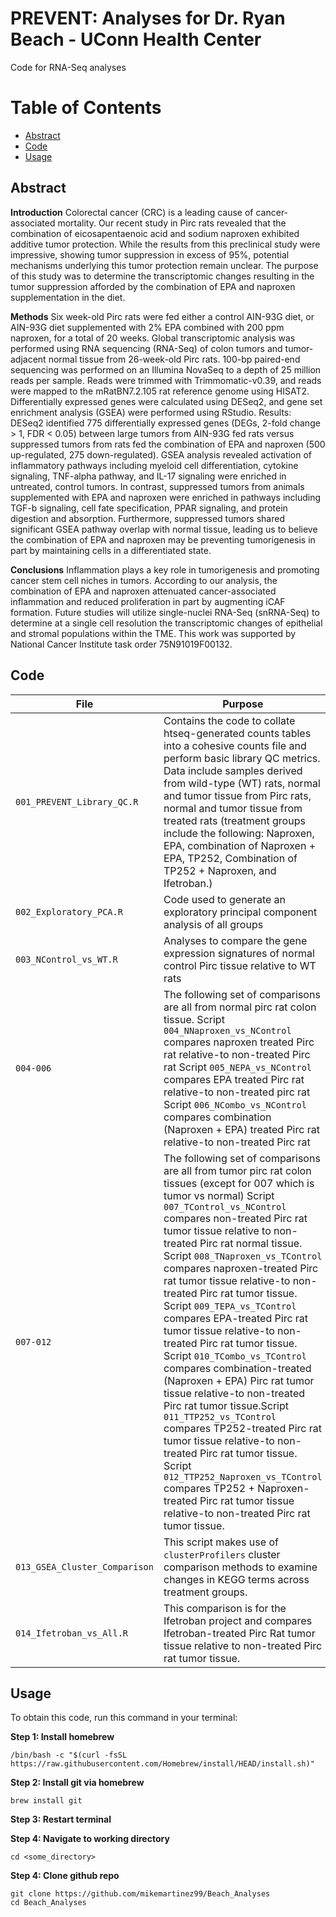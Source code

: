 
# PREVENT: Analyses for Dr. Ryan Beach - UConn Health Center
Code for RNA-Seq analyses

# Table of Contents
- [Abstract](#abstract)
- [Code](#code)
- [Usage](#usage)

## Abstract

**Introduction**
Colorectal cancer (CRC) is a leading cause of cancer-associated mortality. Our recent study in Pirc rats revealed that the combination of eicosapentaenoic acid and sodium naproxen exhibited additive tumor protection. While the results from this preclinical study were impressive, showing tumor suppression in excess of 95%, potential mechanisms underlying this tumor protection remain unclear. The purpose of this study was to determine the transcriptomic changes resulting in the tumor suppression afforded by the combination of EPA and naproxen supplementation in the diet.

**Methods**
Six week-old Pirc rats were fed either a control AIN-93G diet, or AIN-93G diet supplemented with 2% EPA combined with 200 ppm naproxen, for a total of 20 weeks. Global transcriptomic analysis was performed using RNA sequencing (RNA-Seq) of colon tumors and tumor-adjacent normal tissue from 26-week-old Pirc rats. 100-bp paired-end sequencing was performed on an Illumina NovaSeq to a depth of 25 million reads per sample. Reads were trimmed with Trimmomatic-v0.39, and reads were mapped to the mRatBN7.2.105 rat reference genome using HISAT2. Differentially expressed genes were calculated using DESeq2, and gene set enrichment analysis (GSEA) were performed using RStudio.
Results: DESeq2 identified 775 differentially expressed genes (DEGs, 2-fold change > 1, FDR < 0.05) between large tumors from AIN-93G fed rats versus suppressed tumors from rats fed the combination of EPA and naproxen (500 up-regulated, 275 down-regulated). GSEA analysis revealed activation of inflammatory pathways including myeloid cell differentiation, cytokine signaling, TNF-alpha pathway, and IL-17 signaling were enriched in untreated, control tumors. In contrast, suppressed tumors from animals supplemented with EPA and naproxen were enriched in pathways including TGF-b signaling, cell fate specification, PPAR signaling, and protein digestion and absorption. Furthermore, suppressed tumors shared significant GSEA pathway overlap with normal tissue, leading us to believe the combination of EPA and naproxen may be preventing tumorigenesis in part by maintaining cells in a differentiated state.

**Conclusions**
Inflammation plays a key role in tumorigenesis and promoting cancer stem cell niches in tumors. According to our analysis, the combination of EPA and naproxen attenuated cancer-associated inflammation and reduced proliferation in part by augmenting iCAF formation. Future studies will utilize single-nuclei RNA-Seq (snRNA-Seq) to determine at a single cell resolution the transcriptomic changes of epithelial and stromal populations within the TME. This work was supported by National Cancer Institute task order 75N91019F00132.

## Code
|File|Purpose|
|----|-------|
|`001_PREVENT_Library_QC.R`|Contains the code to collate htseq-generated counts tables into a cohesive counts file and perform basic library QC metrics. Data include samples derived from wild-type (WT) rats, normal and tumor tissue from Pirc rats, normal and tumor tissue from treated rats (treatment groups include the following: Naproxen, EPA, combination of Naproxen + EPA, TP252, Combination of TP252 + Naproxen, and Ifetroban.)|
|`002_Exploratory_PCA.R`|Code used to generate an exploratory principal component analysis of all groups|
|`003_NControl_vs_WT.R`|Analyses to compare the gene expression signatures of normal control Pirc tissue relative to WT rats|
|`004-006`|The following set of comparisons are all from normal pirc rat colon tissue. Script `004_NNaproxen_vs_NControl` compares naproxen treated Pirc rat relative-to non-treated Pirc rat Script `005_NEPA_vs_NControl` compares EPA treated Pirc rat relative-to non-treated pirc rat Script `006_NCombo_vs_NControl` compares combination (Naproxen + EPA) treated Pirc rat relative-to non-treated Pirc rat|
|`007-012`|The following set of comparisons are all from tumor pirc rat colon tissues (except for 007 which is tumor vs normal) Script `007_TControl_vs_NControl` compares non-treated Pirc rat tumor tissue relative to non-treated Pirc rat normal tissue. Script `008_TNaproxen_vs_TControl` compares naproxen-treated Pirc rat tumor tissue relative-to non-treated Pirc rat tumor tissue. Script `009_TEPA_vs_TControl` compares EPA-treated Pirc rat tumor tissue relative-to non-treated Pirc rat tumor tissue. Script `010_TCombo_vs_TControl` compares combination-treated (Naproxen + EPA) Pirc rat tumor tissue relative-to non-treated Pirc rat tumor tissue.Script `011_TTP252_vs_TControl` compares TP252-treated Pirc rat tumor tissue relative-to non-treated Pirc rat tumor tissue. Script `012_TTP252_Naproxen_vs_TControl` compares TP252 + Naproxen-treated Pirc rat tumor tissue relative-to non-treated Pirc rat tumor tissue.|
|`013_GSEA_Cluster_Comparison`|This script makes use of `clusterProfilers` cluster comparison methods to examine changes in KEGG terms across treatment groups.|
|`014_Ifetroban_vs_All.R`|This comparison is for the Ifetroban project and compares Ifetroban-treated Pirc Rat tumor tissue relative to non-treated Pirc rat tumor tissue.|

## Usage

To obtain this code, run this command in your terminal:

**Step 1: Install homebrew**

```shell
/bin/bash -c "$(curl -fsSL https://raw.githubusercontent.com/Homebrew/install/HEAD/install.sh)"
```

**Step 2: Install git via homebrew**

```shell
brew install git
```

**Step 3: Restart terminal**

**Step 4: Navigate to working directory**
```shell
cd <some_directory>
```

**Step 4: Clone github repo** 

```shell
git clone https://github.com/mikemartinez99/Beach_Analyses
cd Beach_Analyses

```


















